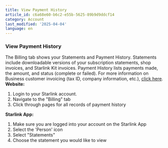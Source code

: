 ```yaml
---
title: View Payment History
article_id: c6a68e60-b6c2-e55b-5625-89b9d9ddcf14
category: Account
last_modified: '2025-04-04'
language: en
---
```


### View Payment History
The Billing tab shows your Statements and Payment History. Statements include downloadable versions of your subscription statements, shop invoices, and Starlink Kit invoices. Payment History lists payments made, the amount, and status (complete or failed).
For more information on Business customer invoicing (tax ID, company information, etc.), [click here](https://www.starlink.com/support/article/<https:/support.starlink.com/?topic=a274f8db-1791-8676-c265-af3637cafa9e>).
**Website:**
  1. Login to your Starlink account.
  2. Navigate to the "Billing" tab
  3. Click through pages for all records of payment history


**Starlink App:**
  1. Make sure you are logged into your account on the Starlink App
  2. Select the 'Person' icon
  3. Select "Statements"
  4. Choose the statement you would like to view